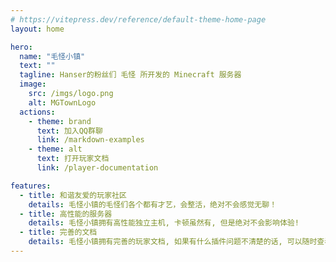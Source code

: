 ```yaml
---
# https://vitepress.dev/reference/default-theme-home-page
layout: home

hero:
  name: "毛怪小镇"
  text: ""
  tagline: Hanser的粉丝们 毛怪 所开发的 Minecraft 服务器
  image:
    src: /imgs/logo.png
    alt: MGTownLogo
  actions:
    - theme: brand
      text: 加入QQ群聊
      link: /markdown-examples
    - theme: alt
      text: 打开玩家文档
      link: /player-documentation

features:
  - title: 和谐友爱的玩家社区
    details: 毛怪小镇的毛怪们各个都有才艺，会整活，绝对不会感觉无聊！
  - title: 高性能的服务器
    details: 毛怪小镇拥有高性能独立主机, 卡顿虽然有, 但是绝对不会影响体验!
  - title: 完善的文档
    details: 毛怪小镇拥有完善的玩家文档, 如果有什么插件问题不清楚的话, 可以随时查看文档哦!
---
```


